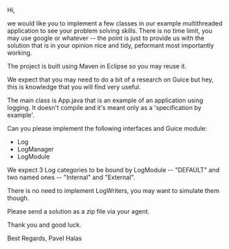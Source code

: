 Hi,

we would like you to implement a few classes in our example multithreaded application to see your problem solving skills. There is no time limit, you may use google or whatever -- the point is just to provide us with the solution that is in your opinion nice and tidy, peformant most importantly working.

The project is built using Maven in Eclipse so you may reuse it.

We expect that you may need to do a bit of a research on Guice but hey, this is knowledge that you will find very useful.

The main class is App.java that is an example of an application using logging. It doesn't compile and it's meant only as a 'specification by example'.

Can you please implement the following interfaces and Guice module:

* Log
* LogManager
* LogModule

We expect 3 Log categories to be bound by LogModule -- "DEFAULT" and two named ones -- "Internal" and "External". 

There is no need to implement LogWriters, you may want to simulate them though.

Please send a solution as a zip file via your agent.

Thank you and good luck.

Best Regards,
Pavel Halas
